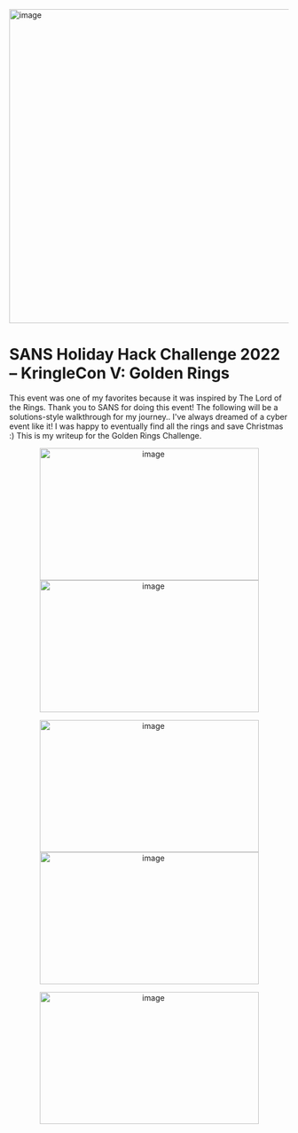 <img width="1000" height="566" alt="image" src="https://github.com/user-attachments/assets/573c197a-555d-4efa-8be1-e1701289afa6" />

# SANS Holiday Hack Challenge 2022 – KringleCon V: Golden Rings 

This event was one of my favorites because it was inspired by The Lord of the Rings. Thank you to SANS for doing this event! 
The following will be a solutions-style walkthrough for my journey.. I've always dreamed of a cyber event like it! I was happy 
to eventually find all the rings and save Christmas :) This is my writeup for the Golden Rings Challenge.




<p align="center">
  <img width="395" height="238" alt="image" src="https://github.com/user-attachments/assets/d311fb24-6616-46d2-8a08-2ec1b34e9993" />
  <img width="395" height="238" alt="image" src="https://github.com/user-attachments/assets/af2e6b62-a9b6-417c-ad39-c3a70b7c25ec" />
</p>

<p align="center">
  <img width="395" height="238" alt="image" src="https://github.com/user-attachments/assets/a6756cb5-6318-4891-9ef4-828bac93fc89" />
  <img width="395" height="238" alt="image" src="https://github.com/user-attachments/assets/0341e2a7-b531-486b-97f3-da294c436b35" />
</p>

<p align="center">
  <img width="395" height="238" alt="image" src="https://github.com/user-attachments/assets/f41d0c1d-c9c6-4dfb-a71b-071327b39870" />
</p>


